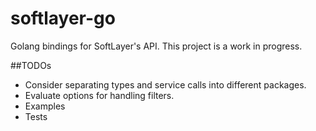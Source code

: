 # softlayer-go

Golang bindings for SoftLayer's API. This project is a work in progress.

##TODOs

* Consider separating types and service calls into different packages.
* Evaluate options for handling filters.
* Examples
* Tests
